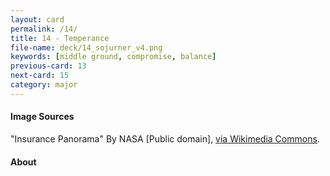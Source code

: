 ```yaml
---
layout: card
permalink: /14/
title: 14 - Temperance
file-name: deck/14_sojurner_v4.png
keywords: [middle ground, compromise, balance]
previous-card: 13
next-card: 15
category: major
---
```


#### Image Sources
"Insurance Panorama" By NASA [Public domain], [via Wikimedia Commons](https://commons.wikimedia.org/wiki/File%3APIA01551.jpg).

#### About
